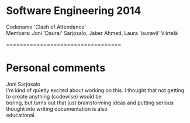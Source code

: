 Software Engineering 2014  
=========================
Codename 'Clash of Attendance'  
Members: Joni 'Daurai' Sarjosalo, Jaber Ahmed, Laura 'lauravii' Viirtelä

==================================


Personal comments
=================
Joni Sarjosalo     
I'm kind of quietly excited about working on this. I thought that not getting to create anything (codewise) would be  
boring, but turns out that just brainstorming ideas and putting serious thought into writing documentation is also  
educational.
